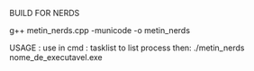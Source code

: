 BUILD FOR NERDS 

 g++ metin_nerds.cpp -municode -o metin_nerds



 USAGE :
use in cmd : tasklist
to list process then:
 ./metin_nerds nome_de_executavel.exe